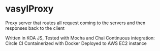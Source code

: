 # vasylProxy

Proxy server that routes all request coming to the servers and then responses back to the client

Written in KOA JS,
Tested with Mocha and Chai
Continuous integration: Circle CI
Containerized with Docker 
Deployed to AWS EC2 instance